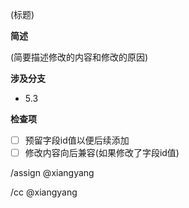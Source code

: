 (标题)

**简述**

(简要描述修改的内容和修改的原因)

**涉及分支**

* 5.3

**检查项**

- [ ] 预留字段id值以便后续添加
- [ ] 修改内容向后兼容(如果修改了字段id值)

/assign @xiangyang

/cc @xiangyang
